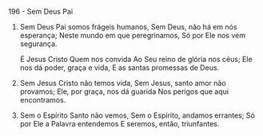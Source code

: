 196 - Sem Deus Pai

1. Sem Deus Pai somos frágeis humanos,
   Sem Deus, não há em nós esperança;
   Neste mundo em que peregrinamos,
   Só por Ele nos vem segurança.

   É Jesus Cristo Quem nos convida
   Ao Seu reino de glória nos céus;
   Ele nos dá poder, graça e vida,
   E as santas promessas de Deus.

2. Sem Jesus Cristo não temos vida,
   Sem Jesus, santo amor não provamos;
   Ele, por graça, nos dá guarida
   Nos perigos que aqui encontramos.

3. Sem o Espírito Santo não vemos,
   Sem o Espírito, andamos errantes;
   Só por Ele a Palavra entendemos
   E seremos, então, triunfantes.

